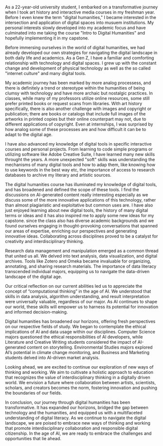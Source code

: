 As a 22-year-old university student, I embarked on a transformative journey when I took art history and interactive media courses in my freshman year. Before I even knew the term "digital humanities," I became interested in the intersection and application of digital spaces into musuem institutions. My personal interests slowly developed into my academic focus and have culminated into me taking the course "Intro to Digital Humanities" and hopefully implementing it in my capstone.

Before immersing ourselves in the world of digital humanities, we had already developed our own strategies for navigating the digital landscape in both daily life and academics. As a Gen Z, I have a familiar and comforting relationship with technology and digital spaces. I grew up with the constant change and development of physical technology as well as the so called "internet culture" and many digital tools.  

My academic journey has been marked by more analog processess, and there is definitely a trend or stereotype within the humanities of being clumsy with technology and have more archaic but nostalgic practices. In classes, while many of my professors utilize online resources, some still prefer printed books or request scans from libraries. With art history specifically, there is also another challenge with images and copyright or publication; there are books or catalogs that include full images of the artworks in printed copies but their online counterpart may not, due to different applications of copyright. Even at internships, I was surprised by how analog some of these processes are and how difficult it can be to adapt to the digital age.

I have also advanced my knowledge of digital tools in specific interactive courses and personal projects. From learning to code simple programs or utilizing software like Adobe Creative Suite, I have learned many new skills throught the years. A more unexpected "soft" skills was understanding the mechanisms of many digital tools and how to adap them, like knowing how to use keywords in the best way etc, the importance of access to research databases to archive my literary and artistic sources.

The digital humanities course has illuminated my knowledge of digital tools, and has broadened and defined the scope of these tools. I find the discussions on AI-generated content really interesting especially as we discuss some of the more innovative applications of this technology, rather than almost plagiaristic and exploitative but common uses are. I have also just enjoyed learning about new digital tools, the history of many digital terms or ideas and it has also inspired me to apply some new ideas for my capstone. since the class also has diverse academic backgrounds and we found ourselves engaging in thought-provoking conversations that spanned our areas of expertise, enriching our perspectives and generating innovative ideas. Collaborating across disciplines proved to be a catalyst for creativity and interdisciplinary thinking.

Research data management and manipulation emerged as a common thread that united us all. We delved into text analysis, data visualization, and digital archives. Tools like Zotero and Omeka became invaluable for organizing, annotating, and sharing research materials. The importance of data literacy transcended individual majors, equipping us to navigate the data-driven landscape of the digital age.

Our critical reflection on our current abilities led us to appreciate the concept of “computational thinking” in the age of AI. We understood that skills in data analysis, algorithm understanding, and result interpretation were universally valuable, regardless of our major. As AI continues to shape our world, these skills will empower us to harness its potential for innovation and informed decision-making.

Digital humanities has broadened our horizons, offering fresh perspectives on our respective fields of study. We began to contemplate the ethical implications of AI and data usage within our disciplines. Computer Science majors questioned the ethical responsibilities of AI developers, while Literature and Creative Writing students considered the impact of AI-generated content on storytelling. Environmental Studies majors explored AI’s potential in climate change monitoring, and Business and Marketing students delved into AI-driven market analysis.

Looking ahead, we are excited to continue our exploration of new ways of thinking and working. We aim to cultivate a holistic approach to education that recognizes the value of interdisciplinary thinking in a digitally driven world. We envision a future where collaboration between artists, scientists, scholars, and creators becomes the norm, fostering innovation and pushing the boundaries of our fields.

In conclusion, our journey through digital humanities has been transformative. It has expanded our horizons, bridged the gap between technology and the humanities, and equipped us with a multifaceted understanding of digital literacy. As we continue to navigate the digital landscape, we are poised to embrace new ways of thinking and working that promote interdisciplinary collaboration and responsible digital citizenship. In the age of AI, we are ready to embrace the challenges and opportunities that lie ahead.
